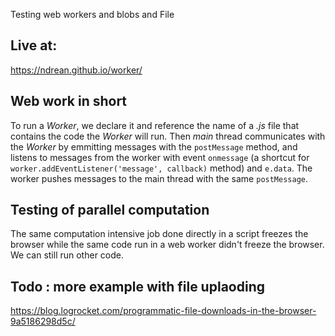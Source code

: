 Testing web workers and blobs and File

## Live at:

<https://ndrean.github.io/worker/>

## Web work in short

To run a _Worker_, we declare it and reference the name of a _.js_ file that contains the code the
_Worker_ will run. Then _main_ thread communicates with the _Worker_ by emmitting messages with
the `postMessage` method, and listens to messages from the worker with event `onmessage` (a shortcut for
`worker.addEventListener('message', callback)` method) and `e.data`. The worker pushes messages to the main thread with the same `postMessage`.

## Testing of parallel computation

The same computation intensive job done directly in a script freezes the browser while the same code run in a web worker didn't freeze the browser. We can still run other code.

## Todo : more example with file uplaoding

<https://blog.logrocket.com/programmatic-file-downloads-in-the-browser-9a5186298d5c/>
